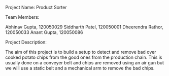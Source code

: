 Project Name: Product Sorter

Team Members:

Abhinav Gupta, 120050029
Siddharth Patel, 120050001
Dheerendra Rathor, 120050033
Anant Gupta, 120050086

Project Description:

The aim of this project is to build a setup to detect and remove bad over cooked potato chips from the good ones from the production chain. This is usually done on a conveyer belt and chips are removed using an air gun but we will use a static belt and a mechanical arm to remove the bad chips.
